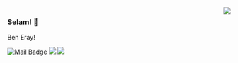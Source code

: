 <img align='right' src="https://github-readme-stats.vercel.app/api?username=eraymerc&show_icons=true">

### Selam! 🥳
Ben Eray!

[![Mail Badge](https://img.shields.io/badge/-eraymercan616@gmail.com-black?style=for-the-badge&logo=gmail)](mailto:eraymercan616@gmail.com)
[![](https://img.shields.io/badge/-instagram-black?style=for-the-badge&logo=instagram)](https://www.instagram.com/eraymerc/)
[![](https://img.shields.io/badge/-twitter-black?style=for-the-badge&logo=twitter)](https://www.twitter.com/ErayMercan13)
